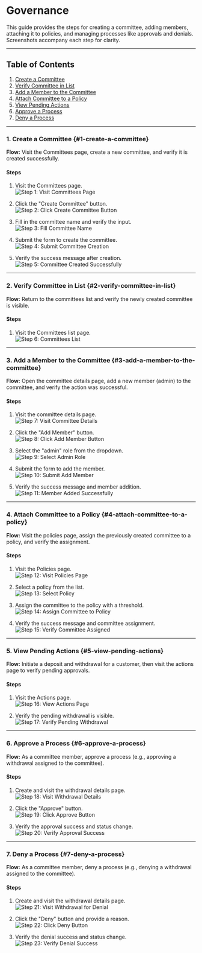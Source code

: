 # Governance

This guide provides the steps for creating a committee, adding members, attaching it to policies, and managing processes like approvals and denials. Screenshots accompany each step for clarity.

---

## Table of Contents

1. [Create a Committee](#1-create-a-committee)
2. [Verify Committee in List](#2-verify-committee-in-list)
3. [Add a Member to the Committee](#3-add-a-member-to-the-committee)
4. [Attach Committee to a Policy](#4-attach-committee-to-a-policy)
5. [View Pending Actions](#5-view-pending-actions)
6. [Approve a Process](#6-approve-a-process)
7. [Deny a Process](#7-deny-a-process)

---

### 1. Create a Committee {#1-create-a-committee}

**Flow:** Visit the Committees page, create a new committee, and verify it is created successfully.

#### Steps

1. Visit the Committees page.  
   ![Step 1: Visit Committees Page](./screenshots/governance.cy.ts/1_step-visit-committees.png)

<!-- new-page -->

2. Click the "Create Committee" button.  
   ![Step 2: Click Create Committee Button](./screenshots/governance.cy.ts/2_step-click-create-committee-button.png)

3. Fill in the committee name and verify the input.  
   ![Step 3: Fill Committee Name](./screenshots/governance.cy.ts/3_step-fill-committee-name.png)

<!-- new-page -->

4. Submit the form to create the committee.  
   ![Step 4: Submit Committee Creation](./screenshots/governance.cy.ts/4_step-submit-committee-creation.png)

5. Verify the success message after creation.  
   ![Step 5: Committee Created Successfully](./screenshots/governance.cy.ts/5_step-committee-created-successfully.png)

---

<!-- new-page -->

### 2. Verify Committee in List {#2-verify-committee-in-list}

**Flow:** Return to the committees list and verify the newly created committee is visible.

#### Steps

1. Visit the Committees list page.  
   ![Step 6: Committees List](./screenshots/governance.cy.ts/6_step-view-committees-list.png)

---

<!-- new-page -->

### 3. Add a Member to the Committee {#3-add-a-member-to-the-committee}

**Flow:** Open the committee details page, add a new member (admin) to the committee, and verify the action was successful.

#### Steps

1. Visit the committee details page.  
   ![Step 7: Visit Committee Details](./screenshots/governance.cy.ts/7_step-visit-committee-details.png)

2. Click the "Add Member" button.  
   ![Step 8: Click Add Member Button](./screenshots/governance.cy.ts/8_step-click-add-member-button.png)

<!-- new-page -->

3. Select the "admin" role from the dropdown.  
   ![Step 9: Select Admin Role](./screenshots/governance.cy.ts/9_step-select-admin-role.png)

4. Submit the form to add the member.  
   ![Step 10: Submit Add Member](./screenshots/governance.cy.ts/10_step-submit-add-member.png)

<!-- new-page -->

5. Verify the success message and member addition.  
   ![Step 11: Member Added Successfully](./screenshots/governance.cy.ts/11_step-verify-member-added.png)

---

<!-- new-page -->

### 4. Attach Committee to a Policy {#4-attach-committee-to-a-policy}

**Flow:** Visit the policies page, assign the previously created committee to a policy, and verify the assignment.

#### Steps

1. Visit the Policies page.  
   ![Step 12: Visit Policies Page](./screenshots/governance.cy.ts/12_step-visit-policies-page.png)

2. Select a policy from the list.  
   ![Step 13: Select Policy](./screenshots/governance.cy.ts/13_step-select-policy.png)

<!-- new-page -->

3. Assign the committee to the policy with a threshold.  
   ![Step 14: Assign Committee to Policy](./screenshots/governance.cy.ts/14_step-assign-committee-to-policy.png)

4. Verify the success message and committee assignment.  
   ![Step 15: Verify Committee Assigned](./screenshots/governance.cy.ts/15_step-verify-committee-assigned.png)

---

<!-- new-page -->

### 5. View Pending Actions {#5-view-pending-actions}

**Flow:** Initiate a deposit and withdrawal for a customer, then visit the actions page to verify pending approvals.

#### Steps

1. Visit the Actions page.  
   ![Step 16: View Actions Page](./screenshots/governance.cy.ts/16_step-view-actions-page.png)

2. Verify the pending withdrawal is visible.  
   ![Step 17: Verify Pending Withdrawal](./screenshots/governance.cy.ts/17_step-verify-pending-withdrawal.png)

---

<!-- new-page -->

### 6. Approve a Process {#6-approve-a-process}

**Flow:** As a committee member, approve a process (e.g., approving a withdrawal assigned to the committee).

#### Steps

1. Create and visit the withdrawal details page.  
   ![Step 18: Visit Withdrawal Details](./screenshots/governance.cy.ts/18_step-visit-withdrawal-details.png)

2. Click the "Approve" button.  
   ![Step 19: Click Approve Button](./screenshots/governance.cy.ts/19_step-click-approve-button.png)

<!-- new-page -->

3. Verify the approval success and status change.  
   ![Step 20: Verify Approval Success](./screenshots/governance.cy.ts/20_step-verify-approval-success.png)

---

<!-- new-page -->

### 7. Deny a Process {#7-deny-a-process}

**Flow:** As a committee member, deny a process (e.g., denying a withdrawal assigned to the committee).

#### Steps

1. Create and visit the withdrawal details page.  
   ![Step 21: Visit Withdrawal for Denial](./screenshots/governance.cy.ts/21_step-visit-withdrawal-for-denial.png)

2. Click the "Deny" button and provide a reason.  
   ![Step 22: Click Deny Button](./screenshots/governance.cy.ts/22_step-click-deny-button.png)

<!-- new-page -->

3. Verify the denial success and status change.  
   ![Step 23: Verify Denial Success](./screenshots/governance.cy.ts/23_step-verify-denial-success.png)
